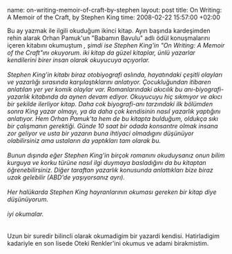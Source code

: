 name: on-writing-memoir-of-craft-by-stephen
layout: post
title: On Writing: A Memoir of the Craft, by Stephen King
time: 2008-02-22 15:57:00 +02:00

Bu ay yazmak ile ilgili okuduğum ikinci kitap. Ayın başında kardeşimden  rehin alarak Orhan Pamuk'un "Babamın Bavulu" adlı ödül konuşmalarını  içeren kitabını okumuştum *, şimdi ise Stephen King'in "On Writing: A  Memoir of the Craft"ını okuyorum. iki kitap da güzel kitaplar, ünlü  yazarlar kendilerini birer insan olarak okuyucuya açıyorlar.<br /><br />Stephen King'in kitabı biraz otobiyografi aslında, hayatındaki çeşitli  olayları ve yazarlığı sırasında karşılaştıklarını anlatıyor. Çocukluğundan itibaren anlatılan yer yer komik olaylar var.  Romanlarındaki akıcılık bu anı-biyografi-yazarlık kitabında da aynen  devam ediyor. Okuyucuyu hiç sıkmıyor ve akıcı bir şekilde ilerliyor  kitap. Daha cok biyografi-anı tarzındaki ilk bölümden sonra King yazar  olmayı, ya da daha çok kendisinin nasıl yazarlık yaptığını anlatıyor.  Hem Orhan Pamuk'ta hem de bu kitapta bulduğum, oldukça sıkı bir çalışmanın gerektiği. Günde 10 saat bir odada konsantre olmak insana zor  geliyor ve usta bir yazarın buna ihtiyaci olmadıgını düşünüyor  olabilirsiniz ama ustaların da yaptıkları tam olarak bu.<br /><br />Bunun dışında eğer Stephen King'in birçok romanını okuduysanız onun  bilim kurguya ve korku türüne nasıl ilgi duymaya basladığını da bu  kitaptan öğrenebilirsiniz. Diğer taraftan yazarlık konusunda  anlattıkları bize biraz uzak gelebilir (ABD'de yaşıyorsanız ayrı).<br /><br />Her halükarda Stephen King hayranlarının okuması gereken bir kitap diye düşünüyorum.<br /><br />iyi okumalar.<br /><br /><br />* Uzun bir suredir bilincli olarak okumadigim bir yazardi kendisi.  Hatirladigim kadariyle en son lisede Oteki Renkler'ini okumus ve adami  birakmistim.
